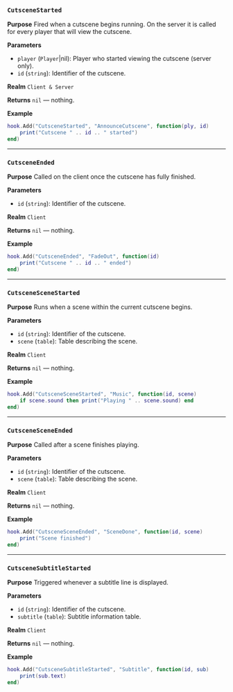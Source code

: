 ### `CutsceneStarted`

**Purpose**
Fired when a cutscene begins running. On the server it is called for every player that will view the cutscene.

**Parameters**

* `player` (`Player`|nil): Player who started viewing the cutscene (server only).
* `id` (`string`): Identifier of the cutscene.

**Realm**
`Client & Server`

**Returns**
`nil` — nothing.

**Example**

```lua
hook.Add("CutsceneStarted", "AnnounceCutscene", function(ply, id)
    print("Cutscene " .. id .. " started")
end)
```

---

### `CutsceneEnded`

**Purpose**
Called on the client once the cutscene has fully finished.

**Parameters**

* `id` (`string`): Identifier of the cutscene.

**Realm**
`Client`

**Returns**
`nil` — nothing.

**Example**

```lua
hook.Add("CutsceneEnded", "FadeOut", function(id)
    print("Cutscene " .. id .. " ended")
end)
```

---

### `CutsceneSceneStarted`

**Purpose**
Runs when a scene within the current cutscene begins.

**Parameters**

* `id` (`string`): Identifier of the cutscene.
* `scene` (`table`): Table describing the scene.

**Realm**
`Client`

**Returns**
`nil` — nothing.

**Example**

```lua
hook.Add("CutsceneSceneStarted", "Music", function(id, scene)
    if scene.sound then print("Playing " .. scene.sound) end
end)
```

---

### `CutsceneSceneEnded`

**Purpose**
Called after a scene finishes playing.

**Parameters**

* `id` (`string`): Identifier of the cutscene.
* `scene` (`table`): Table describing the scene.

**Realm**
`Client`

**Returns**
`nil` — nothing.

**Example**

```lua
hook.Add("CutsceneSceneEnded", "SceneDone", function(id, scene)
    print("Scene finished")
end)
```

---

### `CutsceneSubtitleStarted`

**Purpose**
Triggered whenever a subtitle line is displayed.

**Parameters**

* `id` (`string`): Identifier of the cutscene.
* `subtitle` (`table`): Subtitle information table.

**Realm**
`Client`

**Returns**
`nil` — nothing.

**Example**

```lua
hook.Add("CutsceneSubtitleStarted", "Subtitle", function(id, sub)
    print(sub.text)
end)
```
